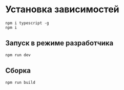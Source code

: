 # Установка зависимостей 
```shell
npm i typescript -g
npm i
```

## Запуск в режиме разработчика
```shell
npm run dev
```

## Сборка
```shell
npm run build
```